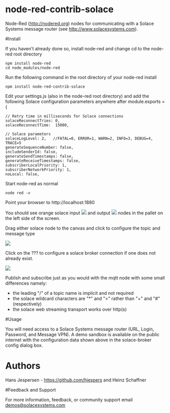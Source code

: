 node-red-contrib-solace
========================

Node-Red (http://nodered.org) nodes for communicating with a Solace Systems message router (see http://www.solacesystems.com).

#Install

If you haven't already done so, install node-red and change cd to the node-red root directory

    npm install node-red
    cd node_modules/node-red

Run the following command in the root directory of your node-red install

    npm install node-red-contrib-solace

Edit your settings.js (also in the node-red root directory) and add the following Solace configuration parameters anywhere after module.exports = {

    // Retry time in milliseconds for Solace connections
    solaceReconnectTries: 0,
    solaceReconnectTime:  15000,

    // Solace parameters
    solaceLogLevel: 2,   //FATAL=0, ERROR=1, WARN=2, INFO=3, DEBUG=4, TRACE=5
    generateSequenceNumber: false,
    includeSenderId: false,
    generateSendTimestamps: false,
    generateReceiveTimestamps: false,
    subscriberLocalPriority: 1,
    subscriberNetworkPriority: 1,
    noLocal: false,

Start node-red as normal

    node red -v

Point your browser to http://localhost:1880

You should see orange solace input <img src="https://github.com/hjespers/node-red-contrib-solace/blob/master/images/solace_input_node.png">
and output <img src="https://github.com/hjespers/node-red-contrib-solace/blob/master/images/solace_output_node.png">
nodes in the pallet on the left side of the screen.


Drag either solace node to the canvas and click to configure the topic and message type

<img src="https://github.com/hjespers/node-red-contrib-solace/blob/master/images/edit_solace_node.png">


Click on the ??? to configure a solace broker connection if one does not already exist.

<img src="https://github.com/hjespers/node-red-contrib-solace/blob/master/images/edit_solace_broker_config.png">


Publish and subscribe just as you would with the mqtt node with some small differences namely:
<ul>
    <li>the leading "/" of a topic name is implicit and not required</li>
    <li>the solace wildcard characters are "*" and ">" rather than "+" and "#" (respectively)</li>
    <li>the solace web streaming transport works over http(s)
</ul>

#Usage

You will need access to a Solace Systems message router (URL, Login, Password, and Message VPN).
A demo sandbox is available on the public internet with the configuration data shown above in the solace-broker config dialog box.

# Authors

Hans Jespersen -  https://github.com/hjespers and Heinz Schaffner 

#Feedback and Support

For more information, feedback, or community support email demos@solacesystems.com
